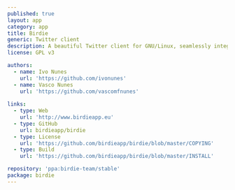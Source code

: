 ```yaml
---
published: true
layout: app
category: app
title: Birdie
generic: Twitter client
description: A beautiful Twitter client for GNU/Linux, seamlessly integrated with your desktop environment. It is fast, easy to use and works great.
license: GPL v3

authors: 
  - name: Ivo Nunes
    url: 'https://github.com/ivonunes'
  - name: Vasco Nunes
    url: 'https://github.com/vascomfnunes'
    
links:
  - type: Web
    url: 'http://www.birdieapp.eu'
  - type: GitHub
    url: birdieapp/birdie
  - type: License
    url: 'https://github.com/birdieapp/birdie/blob/master/COPYING'
  - type: Build
    url: 'https://github.com/birdieapp/birdie/blob/master/INSTALL'

repository: 'ppa:birdie-team/stable'
package: birdie
---
```

